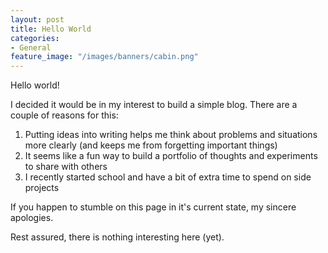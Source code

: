 ```yaml
---
layout: post
title: Hello World
categories:
- General
feature_image: "/images/banners/cabin.png"
---
```

Hello world!

I decided it would be in my interest to build a simple blog. There are a couple of reasons for this: 
1. Putting ideas into writing helps me think about problems and situations more clearly (and keeps me from forgetting important things)
2. It seems like a fun way to build a portfolio of thoughts and experiments to share with others
3. I recently started school and have a bit of extra time to spend on side projects

If you happen to stumble on this page in it's current state, my sincere apologies. 

Rest assured, there is nothing interesting here (yet).
